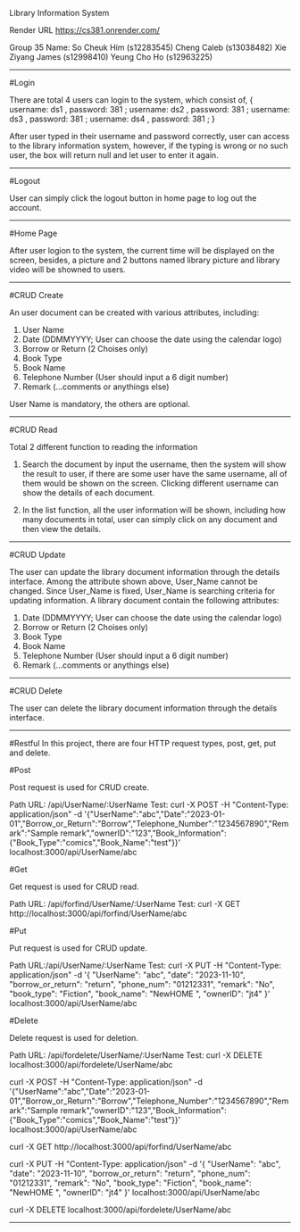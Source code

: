Library Information System 

Render URL https://cs381.onrender.com/

Group 35 
Name: 
So Cheuk Him (s12283545)
Cheng Caleb  (s13038482)
Xie Ziyang James (s12998410)
Yeung Cho Ho (s12963225)



*********************
#Login

There are total 4 users can login to the system, which consist of,
{
username: ds1 , password: 381 ;
username: ds2 , password: 381 ;
username: ds3 , password: 381 ;
username: ds4 , password: 381 ;
}

After user typed in their username and password correctly, user can access to the library information system,
however, if the typing is wrong or no such user, the box will return null and let user to enter it again.
*********************
#Logout 

User can simply click the logout button in home page to log out the account.
*********************
#Home Page 

After user logion to the system, the current time will be displayed on the screen, besides, a picture and 2 buttons named library picture and library video will be showned to users.
*********************
#CRUD Create

An user document can be created with various attributes, including:

1) User Name
2) Date (DDMMYYYY; User can choose the date using the calendar logo)
3) Borrow or Return (2 Choises only)
4) Book Type
5) Book Name
6) Telephone Number (User should input a 6 digit number)
7) Remark (...comments or anythings else)

User Name is mandatory, the others are optional.
*********************
#CRUD Read 

Total 2 different function to reading the information 
1) Search the document by input the username, then the system will show the result to user, if there are some user have the same username, all of them would be shown on the screen. Clicking different username can show the details of each document.
   
2) In the list function, all the user information will be shown, including how many documents in total,  user can simply click on any document and then view the details.

*********************
#CRUD Update

The user can update the library document information through the details interface.
Among the attribute shown above, User_Name cannot be changed. Since User_Name is fixed, User_Name is searching criteria for updating information. 
A library document contain the following attributes: 
1) Date (DDMMYYYY; User can choose the date using the calendar logo)
2) Borrow or Return (2 Choises only)
3) Book Type
4) Book Name
5) Telephone Number (User should input a 6 digit number)
6) Remark (...comments or anythings else)

*********************
#CRUD Delete

The user can delete the library document information  through the details interface.

*********************
#Restful
In this project, there are four HTTP request types, post, get, put and delete.

#Post 

Post request is used for CRUD create.

Path URL: /api/UserName/:UserName
Test: curl -X POST -H "Content-Type: application/json" -d '{"UserName":"abc","Date":"2023-01-01","Borrow_or_Return":"Borrow","Telephone_Number":"1234567890","Remark":"Sample remark","ownerID":"123","Book_Information":{"Book_Type":"comics","Book_Name":"test"}}' localhost:3000/api/UserName/abc

#Get

Get request is used for CRUD read.

Path URL: /api/forfind/UserName/:UserName
Test: curl -X GET http://localhost:3000/api/forfind/UserName/abc

#Put 

Put request is used for CRUD update.

Path URL:/api/UserName/:UserName
Test: curl -X PUT -H "Content-Type: application/json" -d '{
    "UserName": "abc",
    "date": "2023-11-10",
    "borrow_or_return": "return",
    "phone_num": "01212331",
    "remark": "No",
    "book_type": "Fiction",
    "book_name": "NewHOME ",
    "ownerID": "jt4"
}' localhost:3000/api/UserName/abc

#Delete

Delete request is used for deletion.

Path URL: /api/fordelete/UserName/:UserName
Test: curl -X DELETE localhost:3000/api/fordelete/UserName/abc


curl -X POST -H "Content-Type: application/json" -d '{"UserName":"abc","Date":"2023-01-01","Borrow_or_Return":"Borrow","Telephone_Number":"1234567890","Remark":"Sample remark","ownerID":"123","Book_Information":{"Book_Type":"comics","Book_Name":"test"}}' localhost:3000/api/UserName/abc

curl -X GET http://localhost:3000/api/forfind/UserName/abc

curl -X PUT -H "Content-Type: application/json" -d '{     "UserName": "abc",     "date": "2023-11-10",     "borrow_or_return": "return",     "phone_num": "01212331",     "remark": "No",     "book_type": "Fiction",     "book_name": "NewHOME ",     "ownerID": "jt4" }' localhost:3000/api/UserName/abc

curl -X DELETE localhost:3000/api/fordelete/UserName/abc
*********************
